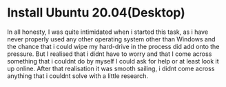 # Install Ubuntu 20.04(Desktop)
In all honesty, I was quite intimidated when i started this task, as i have never properly used any other operating system other than Windows
and the chance that i could wipe my hard-drive in the process did add onto the pressure. But I realised that i didnt have to worry and that
I come across something that i couldnt do by myself I could ask for help or at least look it up online. After that realisation it was smooth
sailing, i didnt come across anything that i couldnt solve with a little research.
